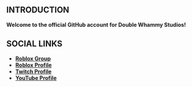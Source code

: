 ## INTRODUCTION
**Welcome to the official GitHub account for Double Whammy Studios!**

## SOCIAL LINKS
- **[Roblox Group](https://www.roblox.com/groups/14428521)**
- **[Roblox Profile](https://www.roblox.com/users/136555894)**
- **[Twitch Profile](https://www.twitch.tv/doublewhammystudios)**
- **[YouTube Profile](https://www.youtube.com/@doublewhammystudios)**
